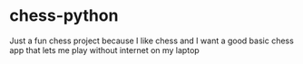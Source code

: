 # chess-python
Just a fun chess project because I like chess and I want a good basic chess app that lets me play without internet on my laptop
